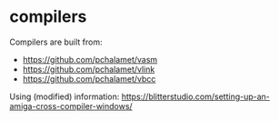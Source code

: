 # compilers
Compilers are built from:
* https://github.com/pchalamet/vasm
* https://github.com/pchalamet/vlink
* https://github.com/pchalamet/vbcc

Using (modified) information: https://blitterstudio.com/setting-up-an-amiga-cross-compiler-windows/

